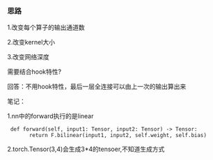 ### 思路

1.改变每个算子的输出通道数

2.改变kernel大小

3.改变网络深度





需要结合hook特性?

回答：不用hook特性，最后一层全连接可以由上一次的输出算出来





笔记：

1.nn中的forward执行的是linear

```
 def forward(self, input1: Tensor, input2: Tensor) -> Tensor:
       return F.bilinear(input1, input2, self.weight, self.bias)
```

2.torch.Tensor(3,4)会生成3*4的tensoer,不知道生成方式


